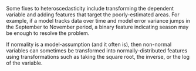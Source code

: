 
Some fixes to heteroscedasticity include transforming the dependent variable and adding features that target the poorly-estimated areas. For example, if a model tracks data over time and model error variance jumps in the September to November period, a binary feature indicating season may be enough to resolve the problem.

If normality is a model-assumption (and it often is), then non-normal variables can sometimes be transformed into normally-distributed features using transformations such as taking the square root, the inverse, or the log of the variable.
